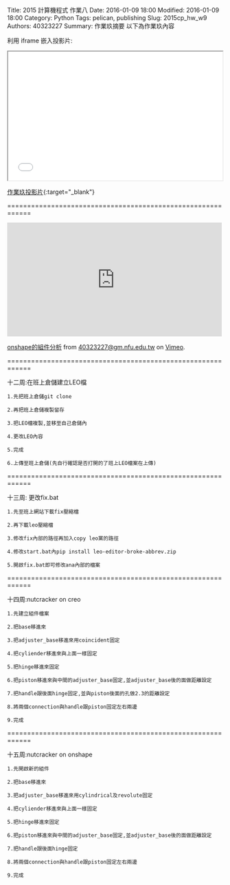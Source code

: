 Title: 2015 計算機程式 作業八
Date: 2016-01-09 18:00
Modified: 2016-01-09 18:00
Category: Python
Tags: pelican, publishing
Slug: 2015cp_hw_w9
Authors: 40323227
Summary: 作業玖摘要
以下為作業玖內容

利用 iframe 嵌入投影片:

<iframe src="simplest7.html" width="500" height="300"></iframe>

[作業玖投影片](simplest9.html){:target="_blank"}


============================================================


<iframe src="https://player.vimeo.com/video/151221418" width="500" height="265" frameborder="0" webkitallowfullscreen mozallowfullscreen allowfullscreen></iframe>
<p><a href="https://vimeo.com/151221418">onshape的組件分析</a> from <a href="https://vimeo.com/user45396653">40323227@gm.nfu.edu.tw</a> on <a href="https://vimeo.com">Vimeo</a>.</p>


============================================================

  十二周:在班上倉儲建立LEO檔
  
    1.先把班上倉儲git clone

    2.再把班上倉儲複製留存

    3.把LEO檔複製,並移至自己倉儲內
  
    4.更改LEO內容
    
    5.完成
   
    6.上傳至班上倉儲(先自行確認是否打開的了班上LEO檔案在上傳)


============================================================


 十三周: 更改fix.bat
    
    1.先至班上網站下載fix壓縮檔
    
    2.再下載leo壓縮檔
    
    3.修改fix內部的路徑再加入copy leo黨的路徑
    
    4.修改start.bat內pip install leo-editor-broke-abbrev.zip
    
    5.開啟fix.bat即可修改ana內部的檔案 


============================================================

 十四周:nutcracker on creo
 
    1.先建立組件檔案
    
    2.把base移進來
    
    3.把adjuster_base移進來用coincident固定
    
    4.把cyliender移進來與上面一樣固定
    
    5.把hinge移進來固定
    
    6.把piston移進來與中間的adjuster_base固定,並adjuster_base後的面做距離設定
    
    7.把handle跟後面hinge固定,並與piston後面的孔做2.3的距離設定
    
    8.將兩個connection與handle跟piston固定左右兩邊
    
    9.完成


============================================================

 十五周:nutcracker on onshape
 
    1.先開啟新的組件
    
    2.把base移進來
    
    3.把adjuster_base移進來用cylindrical及revolute固定
    
    4.把cyliender移進來與上面一樣固定
    
    5.把hinge移進來固定
    
    6.把piston移進來與中間的adjuster_base固定,並adjuster_base後的面做距離設定
    
    7.把handle跟後面hinge固定

    8.將兩個connection與handle跟piston固定左右兩邊
    
    9.完成



